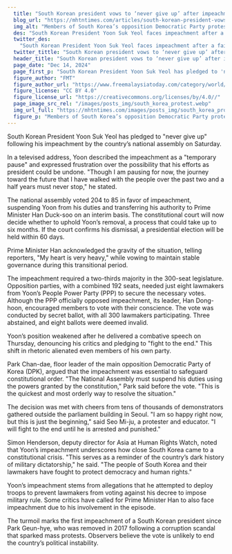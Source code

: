 ```yaml
---
  title: "South Korean president vows to ‘never give up’ after impeachment vote"
  blog_url: "https://mhtntimes.com/articles/south-korean-president-vows-to-never-give-up-after-impeachment-vote"
  img_alt: "Members of South Korea’s opposition Democratic Party protest against President Yoon Suk-yeol outside the national assembly in Seoul"
  des: "South Korean President Yoon Suk Yeol faces impeachment after a failed bid to impose military rule, sparking political turmoil and a constitutional court review."
  twitter_des:
    "South Korean President Yoon Suk Yeol faces impeachment after a failed bid to impose military rule, sparking political turmoil and a constitutional court review."
  twitter_tittle: "South Korean president vows to ‘never give up’ after impeachment vote"
  header_title: "South Korean president vows to ‘never give up’ after impeachment vote"
  page_date: "Dec 14, 2024"
  page_first_p: "South Korean President Yoon Suk Yeol has pledged to 'never give up' following his impeachment by the country’s national assembly on Saturday."
  figure_author: "FMT"
  figure_author_url: "https://www.freemalaysiatoday.com/category/world/2024/12/04/south-korean-president-faces-impeachment-calls-after-martial-law-debacle/"
  figure_license: "CC BY 4.0"
  figure_license_url: "https://creativecommons.org/licenses/by/4.0//"
  page_image_src_rel: "/images/posts_img/south_korea_protest.webp"
  img_url_full: "https://mhtntimes.com/images/posts_img/south_korea_protest.webp"
  figure_p: "Members of South Korea’s opposition Democratic Party protest against President Yoon Suk-yeol outside the national assembly in Seoul"
---
```


South Korean President Yoon Suk Yeol has pledged to "never give up" following his impeachment by the country’s national assembly on Saturday.

In a televised address, Yoon described the impeachment as a "temporary pause" and expressed frustration over the possibility that his efforts as president could be undone. "Though I am pausing for now, the journey toward the future that I have walked with the people over the past two and a half years must never stop," he stated.

The national assembly voted 204 to 85 in favor of impeachment, suspending Yoon from his duties and transferring his authority to Prime Minister Han Duck-soo on an interim basis. The constitutional court will now decide whether to uphold Yoon’s removal, a process that could take up to six months. If the court confirms his dismissal, a presidential election will be held within 60 days.

Prime Minister Han acknowledged the gravity of the situation, telling reporters, "My heart is very heavy," while vowing to maintain stable governance during this transitional period.

The impeachment required a two-thirds majority in the 300-seat legislature. Opposition parties, with a combined 192 seats, needed just eight lawmakers from Yoon’s People Power Party (PPP) to secure the necessary votes. Although the PPP officially opposed impeachment, its leader, Han Dong-hoon, encouraged members to vote with their conscience. The vote was conducted by secret ballot, with all 300 lawmakers participating. Three abstained, and eight ballots were deemed invalid.

Yoon’s position weakened after he delivered a combative speech on Thursday, denouncing his critics and pledging to "fight to the end." This shift in rhetoric alienated even members of his own party.

Park Chan-dae, floor leader of the main opposition Democratic Party of Korea (DPK), argued that the impeachment was essential to safeguard constitutional order. "The National Assembly must suspend his duties using the powers granted by the constitution," Park said before the vote. "This is the quickest and most orderly way to resolve the situation."

The decision was met with cheers from tens of thousands of demonstrators gathered outside the parliament building in Seoul. "I am so happy right now, but this is just the beginning," said Seo Mi-ju, a protester and educator. "I will fight to the end until he is arrested and punished."

Simon Henderson, deputy director for Asia at Human Rights Watch, noted that Yoon’s impeachment underscores how close South Korea came to a constitutional crisis. "This serves as a reminder of the country’s dark history of military dictatorship," he said. "The people of South Korea and their lawmakers have fought to protect democracy and human rights."

Yoon’s impeachment stems from allegations that he attempted to deploy troops to prevent lawmakers from voting against his decree to impose military rule. Some critics have called for Prime Minister Han to also face impeachment due to his involvement in the episode.

The turmoil marks the first impeachment of a South Korean president since Park Geun-hye, who was removed in 2017 following a corruption scandal that sparked mass protests. Observers believe the vote is unlikely to end the country’s political instability.
